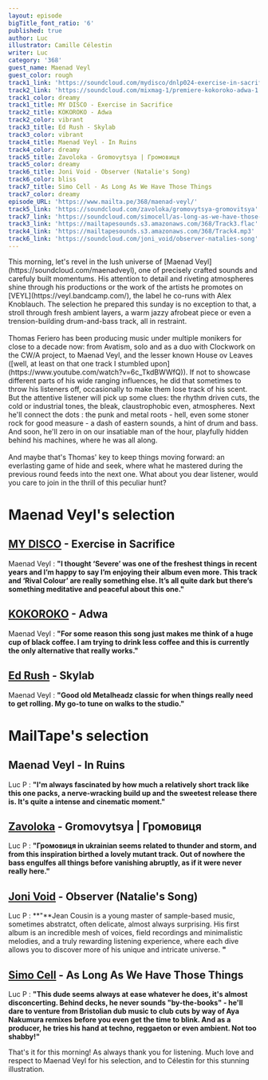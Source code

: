 ```yaml
---
layout: episode
bigTitle_font_ratio: '6'
published: true
author: Luc
illustrator: Camille Célestin
writer: Luc
category: '368'
guest_name: Maenad Veyl
guest_color: rough
track1_link: 'https://soundcloud.com/mydisco/dnlp024-exercise-in-sacrifice'
track2_link: 'https://soundcloud.com/mixmag-1/premiere-kokoroko-adwa-1'
track1_color: dreamy
track1_title: MY DISCO - Exercise in Sacrifice
track2_title: KOKOROKO - Adwa
track2_color: vibrant
track3_title: Ed Rush - Skylab
track3_color: vibrant
track4_title: Maenad Veyl - In Ruins
track4_color: dreamy
track5_title: Zavoloka - Gromovytsya | Громовиця
track5_color: dreamy
track6_title: Joni Void - Observer (Natalie's Song)
track6_color: bliss
track7_title: Simo Cell - As Long As We Have Those Things
track7_color: dreamy
episode_URL: 'https://www.mailta.pe/368/maenad-veyl/'
track5_link: 'https://soundcloud.com/zavoloka/gromovytsya-gromovitsya'
track7_link: 'https://soundcloud.com/simocell/as-long-as-we-have-those-things-livity-sound'
track3_link: 'https://mailtapesounds.s3.amazonaws.com/368/Track3.flac'
track4_link: 'https://mailtapesounds.s3.amazonaws.com/368/Track4.mp3'
track6_link: 'https://soundcloud.com/joni_void/observer-natalies-song'
---
```



<p id="introduction"> This morning, let's revel in the lush universe of [Maenad Veyl](https://soundcloud.com/maenadveyl), one of precisely crafted sounds and carefuly built momentums. His attention to detail and riveting atmospheres shine through his productions or the work of the artists he promotes on [VEYL](https://veyl.bandcamp.com/), the label he co-runs with Alex Knoblauch. The selection he prepared this sunday is no exception to that, a stroll through fresh ambient layers, a warm jazzy afrobeat piece or even a trension-building drum-and-bass track, all in restraint.
<br><br>
Thomas Feriero has been producing music under multiple monikers for close to a decade now: from Avatism, solo and as a duo with Clockwork on the CW/A project, to Maenad Veyl, and the lesser known House ov Leaves ([well, at least on that one track I stumbled upon](https://www.youtube.com/watch?v=6c_TkdBWWfQ)). If not to showcase different parts of his wide ranging influences, he did that sometimes to throw his listeners off, occasionally to make them lose track of his scent. But the attentive listener will pick up some clues: the rhythm driven cuts, the cold or industrial tones, the bleak, claustrophobic even, atmospheres. Next he'll connect the dots : the punk and metal roots - hell, even some stoner rock for good measure - a dash of eastern sounds, a hint of drum and bass. And soon, he'll zero in on our insatiable man of the hour, playfully hidden behind his machines, where he was all along. 
<br><br>
And maybe that's Thomas' key to keep things moving forward: an everlasting game of hide and seek, where what he mastered during the previous round feeds into the next one. What about you dear listener, would you care to join in the thrill of this peculiar hunt?
</p>


# Maenad Veyl's selection


## [MY DISCO](https://soundcloud.com/mydisco) - Exercise in Sacrifice
Maenad Veyl : **"**I thought ‘Severe’ was one of the freshest things in recent years and I’m happy to say I’m enjoying their album even more. This track and ‘Rival Colour’ are really something else. It’s all quite dark but there’s something meditative and peaceful about this one.**"**

## [KOKOROKO](https://www.facebook.com/kokorokomusic/) - Adwa
Maenad Veyl : **"**For some reason this song just makes me think of a huge cup of black coffee. I am trying to drink less coffee and this is currently the only alternative that really works.**"**

## [Ed Rush](https://soundcloud.com/edrush) - Skylab
Maenad Veyl : **"**Good old Metalheadz classic for when things really need to get rolling. My go-to tune on walks to the studio.**"**


# MailTape's selection

## Maenad Veyl - In Ruins
Luc P : **"**I'm always fascinated by how much a relatively short track like this one packs, a nerve-wracking build up and the sweetest release there is. It's quite a intense and cinematic moment.**"**

## [Zavoloka](https://soundcloud.com/zavoloka) - Gromovytsya | Громовиця
Luc P : **"**Громовиця in ukrainian seems related to thunder and storm, and from this inspiration birthed a lovely mutant track. Out of nowhere the bass engulfes all things before vanishing abruptly, as if it were never really here.**"**

## [Joni Void](https://jonivoid.bandcamp.com/) - Observer (Natalie's Song)
Luc P : **"**Jean Cousin is a young master of sample-based music, sometimes abstratct, often delicate, almost always surprising. His first album is an incredible mesh of voices, field recordings and minimalistic melodies, and a truly rewarding listening experience, where each dive allows you to discover more of his unique and intricate universe. **"**

## [Simo Cell](https://soundcloud.com/simocell) - As Long As We Have Those Things 
Luc P : **"**This dude seems always at ease whatever he does, it's almost disconcerting. Behind decks, he never sounds "by-the-books" - he'll dare to venture from Bristolian dub music to club cuts by way of Aya Nakumura remixes before you even get the time to blink. And as a producer, he tries his hand at techno, reggaeton or even ambient. Not too shabby!**"**


<p id="outroduction">That's it for this morning! As always thank you for listening. Much love and respect to Maenad Veyl for his selection, and to Célestin for this stunning illustration. </p>
